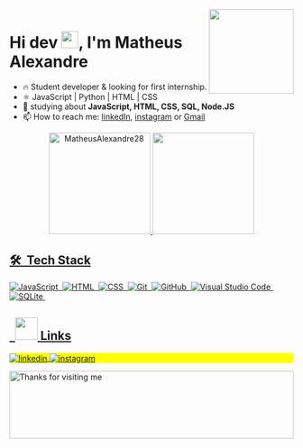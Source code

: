 <a href="https://myoctocat.dev/@sw-yx/octocat">
  <img align="right" src="https://user-images.githubusercontent.com/6764957/101532175-1cda1580-39cf-11eb-92fc-8466f97122fc.png" width=150 />
</a>

<h1 align="left">Hi dev <img src="https://raw.githubusercontent.com/kaueMarques/kaueMarques/master/hi.gif" width="30px" height="30px">, I'm Matheus Alexandre</h1>

- 🔥 Student developer & looking for first internship. 
- ⚛️ JavaScript | Python | HTML | CSS
- 💬 studying about **JavaScript, HTML, CSS, SQL, Node.JS**
- 📫 How to reach me: [linkedIn](https://www.linkedin.com/in/matheus-alexandre-17667a1b5/), [instagram](https://www.instagram.com/matheuss_ale/) or [Gmail](mailto:mrlegolas28@gmail.com)

<div align="center">
  <a href="https://github.com/juancarlosbs">
  <img height="180em" src="https://github-readme-stats.vercel.app/api?username=MatheusAlexandre28&show_icons=true&theme=gotham" alt="MatheusAlexandre28"/>
  <img height="180em" src="https://github-readme-stats.vercel.app/api/top-langs/?username=MatheusAlexandre28&layout=compact&langs_count=7&theme=gotham"/>
</div>


## 🛠 &nbsp;Tech Stack

![JavaScript](https://img.shields.io/badge/-JavaScript-05122A?style=flat&logo=javascript)&nbsp;
![HTML](https://img.shields.io/badge/-HTML-05122A?style=flat&logo=HTML5)&nbsp;
![CSS](https://img.shields.io/badge/-CSS-05122A?style=flat&logo=CSS3&logoColor=1572B6)&nbsp;
![Git](https://img.shields.io/badge/-Git-05122A?style=flat&logo=git)&nbsp;
![GitHub](https://img.shields.io/badge/-GitHub-05122A?style=flat&logo=github)&nbsp;
![Visual Studio Code](https://img.shields.io/badge/-Visual%20Studio%20Code-05122A?style=flat&logo=visual-studio-code&logoColor=007ACC)&nbsp;
![SQLite](https://img.shields.io/badge/-SQLite-05122A?style=flat&logo=sqlite)&nbsp;


## &nbsp; <img height="40" src="https://raw.githubusercontent.com/innng/innng/master/assets/kyubey.gif"/> Links


<p align="left" style="background:yellow">
<a href="https://www.linkedin.com/in/matheus-alexandre-17667a1b5/" target="_blank">
  <img align="center" src="https://img.shields.io/badge/-MatheusAlexandre28-05122A?style=flat&logo=linkedin" alt="linkedin"/>
</a>
<a href="https://www.instagram.com/matheuss_ale/" target="_blank">
 <img align="center" src="https://img.shields.io/badge/-MatheusAlexandre28-05122A?style=flat&logo=instagram" alt="instagram"/>
</a>
</p>

<img height="120" alt="Thanks for visiting me" width="100%" src="https://raw.githubusercontent.com/BrunnerLivio/brunnerlivio/master/images/marquee.svg" />
<p align="center">

